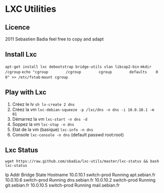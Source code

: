 LXC Utilities
=============

Licence
-------
2011 Sebastien Badia
feel free to copy and adapt

Install Lxc
-------
`apt-get install lxc debootstrap bridge-utils vlan libcap2-bin`
`mkdir /cgroup`
`echo "cgroup        /cgroup        cgroup        defaults    0    0" >> /etc/fstab`
`mount cgroup`

Play with Lxc
-------

1. Créez le lv `sh lv-create 2 dns`
2. Créez la vm `lxc-debian-squeeze -p /lxc/dns -n dns -i 10.0.10.1 -m 01`
3. Démarrez la vm `lxc-start -n dns -d`
4. Soppez la vm `lxc-stop -n dns`
5. Etat de la vm (basique) `lxc-info -n dns`
6. Console `lxc-console -n dns` (default passwd root:root)


Lxc Status
-------
`wget https://raw.github.com/sbadia/lxc-utils/master/lxc-status && bash lxc-status`

Ip Addr		Bridge		State	Hostname
10.0.10.1	switch-prod	Running	apt.sebian.fr
10.0.10.6	switch-prod	Running	dns.sebian.fr
10.0.10.2	switch-prod	Running	git.sebian.fr
10.0.10.5	switch-prod	Running	mail.sebian.fr

